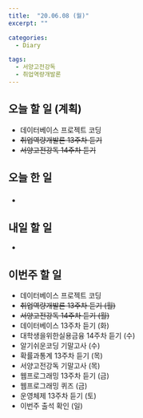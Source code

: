 ```yaml
---
title:  "20.06.08 (월)"
excerpt: ""

categories:
  - Diary

tags:
  - 서양고전강독
  - 취업역량개발론
---
```


## 오늘 할 일 (계획)

- 데이터베이스 프로젝트 코딩
- ~~취업역량개발론 13주차 듣기~~
- ~~서양고전강독 14주차 듣기~~

## 오늘 한 일

- ##### 



## 내일 할 일

- 

## 이번주 할 일

- 데이터베이스 프로젝트 코딩
- ~~취업역량개발론 13주차 듣기 (월)~~
- ~~서양고전강독 14주차 듣기 (월)~~
- 데이터베이스 13주차 듣기 (화)
- 대학생을위한실용금융 14주차 듣기 (수)
- 알기쉬운코딩 기말고사 (수)
- 확률과통계 13주차 듣기 (목)
- 서양고전강독 기말고사 (목)
- 웹프로그래밍 13주차 듣기 (금)
- 웹프로그래밍 퀴즈 (금)
- 운영체제 13주차 듣기 (토)
- 이번주 출석 확인 (일)

